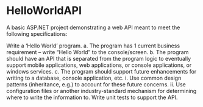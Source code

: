 # HelloWorldAPI

A basic ASP.NET project demonstrating a web API meant to meet the following specifications:

Write a ‘Hello World’ program. 
a.	The program has 1 current business requirement – write “Hello World” to the console/screen.
b.	The program should have an API that is separated from the program logic to eventually support mobile applications, web applications, or console applications, or windows services.
c.	The program should support future enhancements for writing to a database, console application, etc.
i.	Use common design patterns (inheritance, e.g.) to account for these future concerns. 
ii.	Use configuration files or another industry-standard mechanism for determining where to write the information to. 
Write unit tests to support the API.
